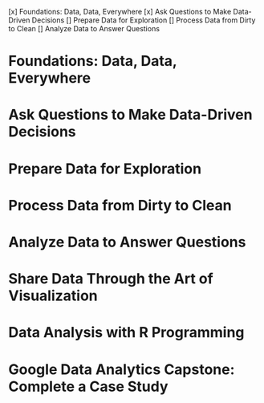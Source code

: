 [x] Foundations: Data, Data, Everywhere
[x] Ask Questions to Make Data-Driven Decisions
[] Prepare Data for Exploration
[] Process Data from Dirty to Clean
[] Analyze Data to Answer Questions


# Foundations: Data, Data, Everywhere

# Ask Questions to Make Data-Driven Decisions

# Prepare Data for Exploration

# Process Data from Dirty to Clean
 
# Analyze Data to Answer Questions

# Share Data Through the Art of Visualization

# Data Analysis with R Programming

# Google Data Analytics Capstone: Complete a Case Study
